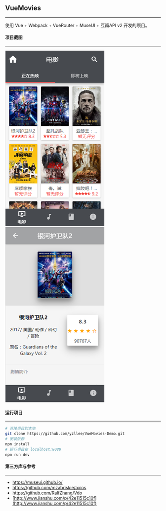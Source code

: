 ## VueMovies 
--- 
使用 Vue + Webpack + VueRouter + MuseUI + 豆瓣API v2 开发的项目。
#### 项目截图 
---
![首页截图](https://raw.githubusercontent.com/yzllee/VueMovies-Demo/master/images/vue1.png)  ![详情截图](https://raw.githubusercontent.com/yzllee/VueMovies-Demo/master/images/vue2.png) 
#### 运行项目
--- 
``` bash
# 克隆项目到本地
git clone https://github.com/yzllee/VueMovies-Demo.git
# 安装依赖
npm install
# 运行项目在 localhost:8080
npm run dev

```

#### 第三方库与参考
--- 
- [ https://museui.github.io/ ](https://museui.github.io/) 
- [ https://github.com/mzabriskie/axios ](https://github.com/mzabriskie/axios) 
- [ https://github.com/RalfZhang/Vdo ](https://github.com/RalfZhang/Vdo) 
- [http://www.jianshu.com/p/42e11515c10f](http://www.jianshu.com/p/42e11515c10f) 
